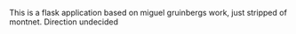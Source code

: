 This is a flask application based on miguel gruinbergs work, just stripped of montnet.
Direction undecided
